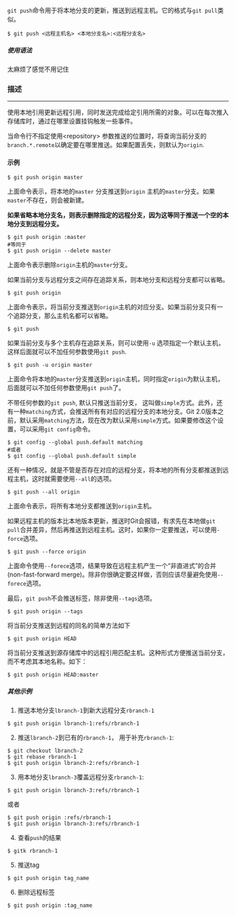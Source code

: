`git push`命令用于将本地分支的更新，推送到远程主机。它的格式与`git pull`类似。

```shell
$ git push <远程主机名> <本地分支名>:<远程分支名>
```

##### 使用语法

 太麻烦了感觉不用记住

### 描述

----

使用本地引用更新远程引用，同时发送完成给定引用所需的对象。可以在每次推入存储库时，通过在哪里设置挂钩触发一些事件。

当命令行不指定使用\<repository> 参数推送的位置时，将查询当前分支的`branch.*.remote`以确定要在哪里推送。如果配置丢失，则默认为`origin`.

#### 示例

```shell
$ git push origin master
```

上面命令表示，将本地的`master` 分支推送到`origin` 主机的`master`分支。如果`master`不存在，则会被新建。

__如果省略本地分支名，则表示删除指定的远程分支，因为这等同于推送一个空的本地分支到远程分支。__

```shell
$ git push origin :master
#等同于
$ git push origin --delete master
```

上面命令表示删除`origin`主机的`master`分支。

如果当前分支与远程分支之间存在追踪关系，则本地分支和远程分支都可以省略。

```shell
$ git push origin
```

上面命令表示，将当前分支推送到`origin`主机的对应分支。如果当前分支只有一个追踪分支，那么主机名都可以省略。

```shell
$ git push
```

如果当前分支与多个主机存在追踪关系，则可以使用`-u` 选项指定一个默认主机，这样后面就可以不加任何参数使用`git push`.

```shell
$ git push -u origin master
```

 上面命令将本地的`master`分支推送到`origin`主机，同时指定`origin`为默认主机，后面就可以不加任何参数使用`git push`了。

不带任何参数的`git push`, 默认只推送当前分支， 这叫做`simple`方式。此外，还有一种`matching`方式，会推送所有有对应的远程分支的本地分支。Git 2.0版本之前，默认采用`matching`方法，现在改为默认采用`simple`方式。如果要修改这个设置，可以采用`git config`命令。

```shell
$ git config --global push.default matching
#或者
$ git config --global push.default simple
```

还有一种情况，就是不管是否存在对应的远程分支，将本地的所有分支都推送到远程主机，这时就需要使用`--all`的选项。

```shell
$ git push --all origin
```

上面命令表示，将所有本地分支都推送到`origin`主机。

如果远程主机的版本比本地版本更新，推送时Git会报错，有求先在本地做`git pull`合并差异，然后再推送到远程主机。这时，如果你一定要推送，可以使用`-force`选项。

```shell
$ git push --force origin
```

上面命令使用`--forece`选项，结果导致在远程主机产生一个“非直进式”的合并(non-fast-forward merge)。除非你很确定要这样做，否则应该尽量避免使用`--forece`选项。

最后，`git push`不会推送标签，除非使用`--tags`选项。

```shell
$ git push origin --tags
```

将当前分支推送到远程的同名的简单方法如下

```shell
$ git push origin HEAD
```

将当前分支推送到源存储库中的远程引用匹配主机。这种形式方便推送当前分支，而不考虑其本地名称。如下：

```shell
$ git push origin HEAD:master
```

##### 其他示例

1. 推送本地分支`lbranch-1`到新大远程分支`rbranch-1`

```shell
$ git push origin lbranch-1:refs/rbranch-1
```

2. 推送`lbranch-2`到已有的`rbranch-1`， 用于补充`rbranch-1`:

```shell
$ git checkout lbranch-2
$ git rebase rbranch-1
$ git push origin lbranch-2:refs/rbranch-1
```

3. 用本地分支`lbranch-3`覆盖远程分支`rbranch-1`:

```shell
$ git push origin lbranch-3:refs/rbranch-1
```

或者

```shell
$ git push origin :refs/rbranch-1
$ git push origin lbranch-3:refs/rbranch-1
```

4. 查看`push`的结果

```shell
$ gitk rbranch-1
```

5. 推送tag

```shell
$ git push origin tag_name
```

6. 删除远程标签

```shell
$ git push origin :tag_name
```





















































